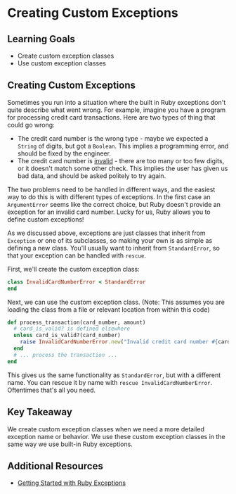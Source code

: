 # Creating Custom Exceptions

## Learning Goals
- Create custom exception classes
- Use custom exception classes

## Creating Custom Exceptions

Sometimes you run into a situation where the built in Ruby exceptions don't quite describe what went wrong. For example, imagine you have a program for processing credit card transactions. Here are two types of thing that could go wrong:

- The credit card number is the wrong type - maybe we expected a `String` of digits, but got a `Boolean`. This implies a programming error, and should be fixed by the engineer.
- The credit card number is [invalid](https://en.wikipedia.org/wiki/Luhn_algorithm) - there are too many or too few digits, or it doesn't match some other check. This implies the user has given us bad data, and should be asked politely to try again.

The two problems need to be handled in different ways, and the easiest way to do this is with different types of exceptions. In the first case an `ArgumentError` seems like the correct choice, but Ruby doesn't provide an exception for an invalid card number. Lucky for us, Ruby allows you to define custom exceptions!

As we discussed above, exceptions are just classes that inherit from `Exception` or one of its subclasses, so making your own is as simple as defining a new class. You'll usually want to inherit from `StandardError`, so that your exception can be handled with `rescue`.

First, we'll create the custom exception class:
```ruby
class InvalidCardNumberError < StandardError
end
```

Next, we can use the custom exception class. (Note: This assumes you are loading the class from a file or relevant location from within this code)
```ruby
def process_transaction(card_number, amount)
  # card_is_valid? is defined elsewhere
  unless card_is_valid?(card_number)
    raise InvalidCardNumberError.new("Invalid credit card number #{card_number}")
  end
  # ... process the transaction ...
end
```

This gives us the same functionality as `StandardError`, but with a different name. You can rescue it by name with `rescue InvalidCardNumberError`. Oftentimes that's all you need.

## Key Takeaway
We create custom exception classes when we need a more detailed exception name or behavior. We use these custom exception classes in the same way we use built-in Ruby exceptions.

## Additional Resources
- [Getting Started with Ruby Exceptions](https://launchschool.com/blog/getting-started-with-ruby-exceptions)
